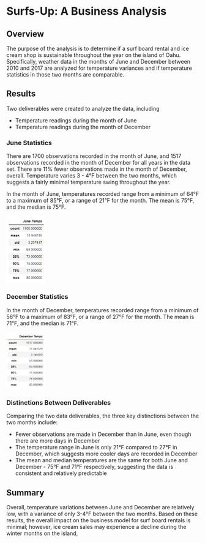 # Surfs-Up: A Business Analysis
## Overview
The purpose of the analysis is to determine if a surf board rental and ice cream shop is sustainable throughout the year on the island of Oahu. Specifically, weather data in the months of June and December between 2010 and 2017 are analyzed for temperature variances and if temperature statistics in those two months are comparable.

## Results
Two deliverables were created to analyze the data, including
- Temperature readings during the month of June
- Temperature readings during the month of December

### June Statistics
There are 1700 observations recorded in the month of June, and 1517 observations recorded in the month of December for all years in the data set. There are 11% fewer observations made in the month of December, overall. Temperature varies 3 - 4&deg;F between the two months, which suggests a fairly minimal temperature swing throughout the year.

In the month of June, temperatures recorded range from a minimum of 64&deg;F to a maximum of 85&deg;F, or a range of 21&deg;F for the month. The mean is 75&deg;F, and the median is 75&deg;F.

<img src = "june_temps.png" width="20%" height="10%">

### December Statistics
In the month of December, temperatures recorded range from a minimum of 56&deg;F to a maximum of 83&deg;F, or a range of 27&deg;F for the month. The mean is 71&deg;F, and the median is 71&deg;F.

<img src = "december_temps.png" width="20%" height="10%">

### Distinctions Between Deliverables
Comparing the two data deliverables, the three key distinctions between the two months include:
- Fewer observations are made in December than in June, even though there are more days in December
- The temperature range in June is only 21&deg;F compared to 27&deg;F in December, which suggests more cooler days are recorded in December
- The mean and median temperatures are the same for both June and December - 75&deg;F and 71&deg;F respectively, suggesting the data is consistent and relatively predictable

## Summary
Overall, temperature variations between June and December are relatively low, with a variance of only 3-4&deg;F between the two months. Based on these results, the overall impact on the business model for surf board rentals is minimal; however, ice cream sales may experience a decline during the winter months on the island, 
